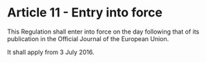 # Article 11 - Entry into force


This Regulation shall enter into force on the day following that of its publication in the Official Journal of the European Union.

It shall apply from 3 July 2016.
